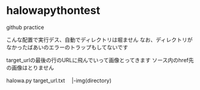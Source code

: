 # halowapythontest
github  practice




こんな配置で実行デス、自動でディレクトリは堀ません
なお、ディレクトリがなかったばあいのエラーのトラップもしてないです

target_urlの最後の行のURLに飛んでいって画像とってきます
ソース内のhref先の画像はとりません

halowa.py
target_url.txt
　|-img(directory)
